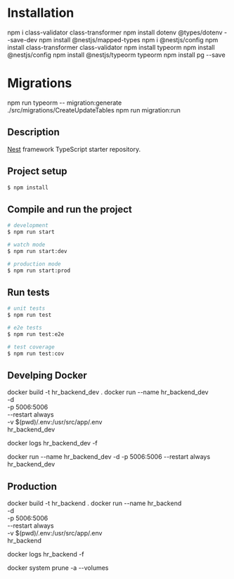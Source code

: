 # Installation
npm i class-validator class-transformer
npm install dotenv @types/dotenv --save-dev
npm install @nestjs/mapped-types
npm i @nestjs/config
npm install class-transformer class-validator
npm install typeorm
npm install @nestjs/config
npm install @nestjs/typeorm typeorm
npm install pg --save


# Migrations
<!-- CREATE TABLE -->
npm run typeorm -- migration:generate ./src/migrations/CreateUpdateTables
npm run migration:run

## Description

[Nest](https://github.com/nestjs/nest) framework TypeScript starter repository.

## Project setup

```bash
$ npm install
```

## Compile and run the project

```bash
# development
$ npm run start

# watch mode
$ npm run start:dev

# production mode
$ npm run start:prod
```

## Run tests

```bash
# unit tests
$ npm run test

# e2e tests
$ npm run test:e2e

# test coverage
$ npm run test:cov
```

## Develping Docker
docker build -t hr_backend_dev .
docker run --name hr_backend_dev \
  -d \
  -p 5006:5006 \
  --restart always \
  -v $(pwd)/.env:/usr/src/app/.env \
  hr_backend_dev

docker logs hr_backend_dev -f

docker run --name hr_backend_dev -d -p 5006:5006 --restart always hr_backend_dev


## Production
docker build -t hr_backend .
docker run --name hr_backend \
  -d \
  -p 5006:5006 \
  --restart always \
  -v $(pwd)/.env:/usr/src/app/.env \
  hr_backend

docker logs hr_backend -f

docker system prune -a --volumes
